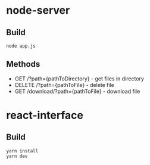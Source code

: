 # node-server
## Build
```
node app.js
```
## Methods
 - GET /?path={pathToDirectory} - get files in directory
 - DELETE /?path={pathToFile} - delete file
 - GET /download/?path={pathToFile} - download file

# react-interface
## Build
```
yarn install
yarn dev
```